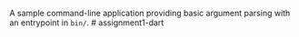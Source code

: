 A sample command-line application providing basic argument parsing with an entrypoint in `bin/`.
#   a s s i g n m e n t 1 - d a r t  
 